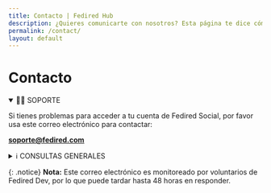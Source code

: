 ```yaml
---
title: Contacto | Fedired Hub
description: ¿Quieres comunicarte con nosotros? Esta página te dice cómo.
permalink: /contact/
layout: default
---
```

# Contacto

<details open>
  <summary>👩‍💻 SOPORTE</summary>
  <p>Si tienes problemas para acceder a tu cuenta de Fedired Social, por favor usa este correo electrónico para contactar:</p>

  <p><b><a href="mailto:soporte@fedired.com">soporte@fedired.com</a></b></p>
</details>

<details>
  <summary>ℹ️ CONSULTAS GENERALES</summary>
  <p>Para consultas más generales sobre Fedired Social, como solicitudes de prensa o cualquier cosa que no esté cubierta por una consulta de soporte, comuniquese a nuestro perfil oficial de Fedired:</p>

  <p><b><a href="https://fedired.com/@fedired">@fedired@fedired.com</a></b></p>
</details>

{: .notice}
**Nota:** Este correo electrónico es monitoreado por voluntarios de Fedired Dev, por lo que puede tardar hasta 48 horas en responder.